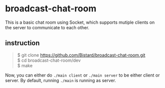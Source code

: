 # broadcast-chat-room
This is a basic chat room using Socket, which supports mutiple clients on the server to communicate to each other.

## instruction
> $ git clone https://github.com/Bistard/broadcast-chat-room.git  
> $ cd broadcast-chat-room/dev  
> $ make

Now, you can either do `./main client` or `./main server` to be either client or server. By default, running `./main` is running as server.
